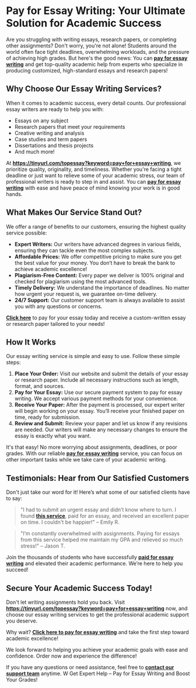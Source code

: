 <h1>Pay for Essay Writing: Your Ultimate Solution for Academic Success</h1>

<p>Are you struggling with writing essays, research papers, or completing other assignments? Don't worry, you're not alone! Students around the world often face tight deadlines, overwhelming workloads, and the pressure of achieving high grades. But here's the good news: You can <strong><a href="https://tinyurl.com/topessay?keyword=pay+for+essay+writing" target="_blank">pay for essay writing</a></strong> and get top-quality academic help from experts who specialize in producing customized, high-standard essays and research papers!</p>

<h2>Why Choose Our Essay Writing Services?</h2>

<p>When it comes to academic success, every detail counts. Our professional essay writers are ready to help you with:</p>

<ul>
    <li>Essays on any subject</li>
    <li>Research papers that meet your requirements</li>
    <li>Creative writing and analysis</li>
    <li>Case studies and term papers</li>
    <li>Dissertations and thesis projects</li>
    <li>And much more!</li>
</ul>

<p>At <strong><a href="https://tinyurl.com/topessay?keyword=pay+for+essay+writing" target="_blank">https://tinyurl.com/topessay?keyword=pay+for+essay+writing</a></strong>, we prioritize quality, originality, and timeliness. Whether you're facing a tight deadline or just want to relieve some of your academic stress, our team of professional writers is ready to step in and assist. You can <strong><a href="https://tinyurl.com/topessay?keyword=pay+for+essay+writing" target="_blank">pay for essay writing</a></strong> with ease and have peace of mind knowing your work is in good hands.</p>

<h2>What Makes Our Service Stand Out?</h2>

<p>We offer a range of benefits to our customers, ensuring the highest quality service possible:</p>

<ul>
    <li><strong>Expert Writers:</strong> Our writers have advanced degrees in various fields, ensuring they can tackle even the most complex subjects.</li>
    <li><strong>Affordable Prices:</strong> We offer competitive pricing to make sure you get the best value for your money. You don’t have to break the bank to achieve academic excellence!</li>
    <li><strong>Plagiarism-Free Content:</strong> Every paper we deliver is 100% original and checked for plagiarism using the most advanced tools.</li>
    <li><strong>Timely Delivery:</strong> We understand the importance of deadlines. No matter how urgent your request is, we guarantee on-time delivery.</li>
    <li><strong>24/7 Support:</strong> Our customer support team is always available to assist you with any questions or concerns.</li>
</ul>

<p><strong><a href="https://tinyurl.com/topessay?keyword=pay+for+essay+writing" target="_blank">Click here</a></strong> to pay for your essay today and receive a custom-written essay or research paper tailored to your needs!</p>

<h2>How It Works</h2>

<p>Our essay writing service is simple and easy to use. Follow these simple steps:</p>

<ol>
    <li><strong>Place Your Order:</strong> Visit our website and submit the details of your essay or research paper. Include all necessary instructions such as length, format, and sources.</li>
    <li><strong>Pay for Your Essay:</strong> Use our secure payment system to pay for essay writing. We accept various payment methods for your convenience.</li>
    <li><strong>Receive Your Paper:</strong> After the payment is processed, our expert writer will begin working on your essay. You’ll receive your finished paper on time, ready for submission.</li>
    <li><strong>Review and Submit:</strong> Review your paper and let us know if any revisions are needed. Our writers will make any necessary changes to ensure the essay is exactly what you want.</li>
</ol>

<p>It's that easy! No more worrying about assignments, deadlines, or poor grades. With our reliable <strong><a href="https://tinyurl.com/topessay?keyword=pay+for+essay+writing" target="_blank">pay for essay writing</a></strong> service, you can focus on other important tasks while we take care of your academic writing.</p>

<h2>Testimonials: Hear from Our Satisfied Customers</h2>

<p>Don't just take our word for it! Here’s what some of our satisfied clients have to say:</p>

<blockquote>
    <p>"I had to submit an urgent essay and didn’t know where to turn. I found <strong><a href="https://tinyurl.com/topessay?keyword=pay+for+essay+writing" target="_blank">this service</a></strong>, paid for an essay, and received an excellent paper on time. I couldn't be happier!" – Emily R.</p>
</blockquote>

<blockquote>
    <p>"I’m constantly overwhelmed with assignments. Paying for essays from this service helped me maintain my GPA and relieved so much stress!" – Jason T.</p>
</blockquote>

<p>Join the thousands of students who have successfully <strong><a href="https://tinyurl.com/topessay?keyword=pay+for+essay+writing" target="_blank">paid for essay writing</a></strong> and elevated their academic performance. We’re here to help you succeed!</p>

<h2>Secure Your Academic Success Today!</h2>

<p>Don't let writing assignments hold you back. Visit <strong><a href="https://tinyurl.com/topessay?keyword=pay+for+essay+writing" target="_blank">https://tinyurl.com/topessay?keyword=pay+for+essay+writing</a></strong> now, and choose our essay writing services to get the professional academic support you deserve.</p>

<p>Why wait? <strong><a href="https://tinyurl.com/topessay?keyword=pay+for+essay+writing" target="_blank">Click here to pay for essay writing</a></strong> and take the first step toward academic excellence!</p>

<p>We look forward to helping you achieve your academic goals with ease and confidence. Order now and experience the difference!</p>

<footer>
    <p>If you have any questions or need assistance, feel free to <strong><a href="https://tinyurl.com/topessay?keyword=pay+for+essay+writing" target="_blank">contact our support team</a></strong> anytime. W
Get Expert Help – Pay for Essay Writing and Boost Your Grades!
